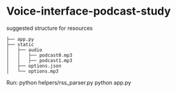 # Voice-interface-podcast-study

suggested structure for resources
```
├── app.py
├── static
│   ├── audio
│   │   ├── podcast0.mp3
│   │   ├── podcast1.mp3
│   ├── options.json
│   └── options.mp3
```

Run:
python helpers/rss_parser.py
python app.py

